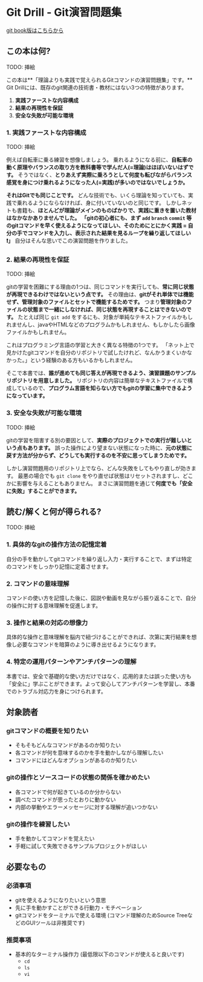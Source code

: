 # Git Drill - Git演習問題集

[git book版はこちらから](https://imaizume.gitbook.io/git-drill/-LMR6DYjovjrTX3cyT6K/)

## この本は何?

TODO: 挿絵

この本は**「理論よりも実践で覚えられるGitコマンドの演習問題集」です。**
Git Drillには、既存のgit関連の技術書・教材にはない3つの特徴があります。

1. **実践ファーストな内容構成**
2. **結果の再現性を保証**
3. **安全な失敗が可能な環境**

### 1. 実践ファーストな内容構成

TODO: 挿絵

例えば自転車に乗る練習を想像しましょう。
乗れるようになる前に、**自転車の動く原理やバランスの取り方を教科書等で学んだ人(=理論)はほぼいないはずです。**
そうではなく、**とりあえず実際に乗ろうとして何度も転びながらバランス感覚を身につけ乗れるようになった人(=実践)が多いのではないでしょうか。**

**それはGitでも同じことです。**
どんな技術でも、いくら理論を知っていても、実践で乗れるようにならなければ、身に付いていないのと同じです。
しかしネットも書籍も、**ほとんどが理論がメインのものばかりで、実践に重きを置いた教材はなかなかありませんでした。**
**「gitの初心者にも、まず `add` `branch` `commit` 等のgitコマンドを早く使えるようになってほしい、そのためにとにかく実践 = 自分の手でコマンドを入力し、表示された結果を見るループを繰り返してほしい :exclamation:」**
自分はそんな思いでこの演習問題を作りました。

### 2. 結果の再現性を保証

TODO: 挿絵

gitの学習を困難にする理由の1つは、同じコマンドを実行しても、**常に同じ状態が再現できるわけではないという点です。**
その理由は、**gitがそれ単体では機能せず、管理対象のファイルとセットで機能するためです。**
つまり**管理対象のファイルの状態まで一緒にしなければ、同じ状態を再現することはできないのです。**
たとえば同じ `git add` をするにも、対象が単純なテキストファイルかもしれませんし、javaやHTMLなどのプログラムかもしれません、もしかしたら画像ファイルかもしれません。

これはプログラミング言語の学習と大きく異なる特徴の1つです。
「ネット上で見かけたgitコマンドを自分のリポジトリで試したけれど、なんかうまくいかなかった。」という経験のある方もいるかもしれません。

そこで本書では、**誰が進めても同じ答えが再現できるよう、演習課題のサンプルリポジトリを用意しました。**
リポジトリの内容は簡単なテキストファイルで構成しているので、**プログラム言語を知らない方でもgitの学習に集中できるようになっています。**

### 3. 安全な失敗が可能な環境

TODO: 挿絵

gitの学習を阻害する別の要因として、**実際のプロジェクトでの実行が難しいという点もあります。**
誤った操作により望まない状態になった時に、**元の状態に戻す方法が分からず、どうしても実行するのを不安に思ってしまうためです。**

しかし演習問題用のリポジトリ上でなら、どんな失敗をしてもやり直しが効きます。
最悪の場合でも `git clone` をやり直せば状態はリセットされますし、どこかに影響を与えることもありません。
まさに演習問題を通じて**何度でも「安全に失敗」することができます。**

## 読む/解くと何が得られる?

TODO: 挿絵

### 1. 具体的なgitの操作方法の記憶定着

自分の手を動かしてgitコマンドを繰り返し入力・実行することで、まずは特定のコマンドをしっかり記憶に定着させます。

### 2. コマンドの意味理解

コマンドの使い方を記憶した後に、図説や動画を見ながら振り返ることで、自分の操作に対する意味理解を促進します。

### 3. 操作と結果の対応の想像力

具体的な操作と意味理解を脳内で紐づけることができれば、次第に実行結果を想像し必要なコマンドを暗算のように導き出せるようになります。

### 4. 特定の運用パターンやアンチパターンの理解

本書では、安全で基礎的な使い方だけではなく、応用的または誤った使い方も「安全に」学ぶことができます。よって安心してアンチパターンを学習し、本番でのトラブル対応力を身につけられます。

## 対象読者

### gitコマンドの概要を知りたい

- そもそもどんなコマンドがあるのか知りたい
- 各コマンドが何を意味するのかを手を動かしながら理解したい
- コマンドにはどんなオプションがあるのか知りたい

### gitの操作とソースコードの状態の関係を確かめたい

- 各コマンドで何が起きているのか分からない
- 調べたコマンドが思ったとおりに動かない
- 内部の挙動やエラーメッセージに対する理解が追いつかない

### gitの操作を練習したい

- 手を動かしてコマンドを覚えたい
- 手軽に試して失敗できるサンプルプロジェクトがほしい

## 必要なもの

### 必須事項

- gitを使えるようになりたいという意思
- 先に手を動かすことができる行動力・モチベーション
- gitコマンドをターミナルで使える環境 (コマンド理解のためSource TreeなどのGUIツールは非推奨です)

### 推奨事項

- 基本的なターミナル操作力 (最低限以下のコマンドが使えると良いです)
  - `cd`
  - `ls`
  - `vi`

